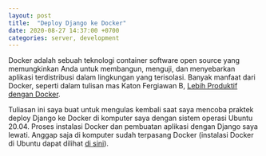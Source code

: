 ```yaml
---
layout: post
title:  "Deploy Django ke Docker"
date: 2020-08-27 14:37:00 +0700
categories: server, development
---
```


Docker adalah sebuah teknologi container software open source yang memungkinkan Anda untuk membangun, menguji, dan menyebarkan aplikasi terdistribusi dalam lingkungan yang terisolasi. Banyak manfaat dari Docker, seperti dalam tulisan mas Katon Fergiawan B, [Lebih Produktif dengan Docker](https://medium.com/@katonfergie/lebih-produktif-dengan-docker-c49b9d6ded8b).

Tuliasan ini saya buat untuk mengulas kembali saat saya mencoba praktek deploy Django ke Docker di komputer saya dengan sistem operasi Ubuntu 20.04. Proses instalasi Docker dan pembuatan aplikasi dengan Django saya lewati. Anggap saja di komputer sudah terpasang Docker (instalasi Docker di Ubuntu dapat dilihat [di sini](https://docs.docker.com/engine/install/ubuntu/)).